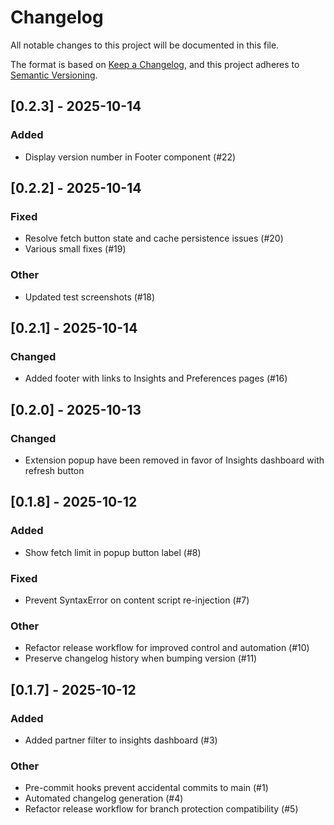 # Changelog

All notable changes to this project will be documented in this file.

The format is based on [Keep a Changelog](https://keepachangelog.com/en/1.1.0/),
and this project adheres to [Semantic Versioning](https://semver.org/spec/v2.0.0.html).

## [0.2.3] - 2025-10-14

### Added

- Display version number in Footer component (#22)

## [0.2.2] - 2025-10-14

### Fixed

- Resolve fetch button state and cache persistence issues (#20)
- Various small fixes (#19)

### Other

- Updated test screenshots (#18)

## [0.2.1] - 2025-10-14

### Changed

- Added footer with links to Insights and Preferences pages (#16)

## [0.2.0] - 2025-10-13

### Changed

- Extension popup have been removed in favor of Insights dashboard with refresh button

## [0.1.8] - 2025-10-12

### Added

- Show fetch limit in popup button label (#8)

### Fixed

- Prevent SyntaxError on content script re-injection (#7)

### Other

- Refactor release workflow for improved control and automation (#10)
- Preserve changelog history when bumping version (#11)

## [0.1.7] - 2025-10-12

### Added

- Added partner filter to insights dashboard (#3)

### Other

- Pre-commit hooks prevent accidental commits to main (#1)
- Automated changelog generation (#4)
- Refactor release workflow for branch protection compatibility (#5)
